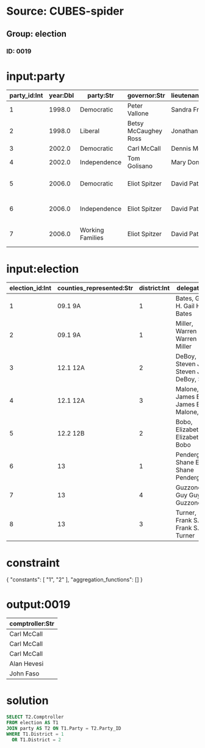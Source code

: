 # Source: CUBES-spider
## Group: election
### ID: 0019

# input:party

| party_id:Int | year:Dbl | party:Str | governor:Str | lieutenant_governor:Str | comptroller:Str | attorney_general:Str | us_senate:Str |
|---|---|---|---|---|---|---|---|
| 1 | 1998.0 | Democratic | Peter Vallone | Sandra Frankel | Carl McCall | Eliot Spitzer | Charles Schumer |
| 2 | 1998.0 | Liberal | Betsy McCaughey Ross | Jonathan Reiter | Carl McCall | Eliot Spitzer | Charles Schumer |
| 3 | 2002.0 | Democratic | Carl McCall | Dennis Mehiel | Alan Hevesi | Eliot Spitzer | (no election) |
| 4 | 2002.0 | Independence | Tom Golisano | Mary Donohue | John Faso | Eliot Spitzer | (no election) |
| 5 | 2006.0 | Democratic | Eliot Spitzer | David Paterson | Alan Hevesi | Andrew Cuomo | Hillary Rodham Clinton |
| 6 | 2006.0 | Independence | Eliot Spitzer | David Paterson | Alan Hevesi | Jeanine Pirro | Hillary Rodham Clinton |
| 7 | 2006.0 | Working Families | Eliot Spitzer | David Paterson | Alan Hevesi | Andrew Cuomo | Hillary Rodham Clinton |

# input:election

| election_id:Int | counties_represented:Str | district:Int | delegate:Str | party:Int | first_elected:Dbl | committee:Str |
|---|---|---|---|---|---|---|
| 1 | 09.1 9A | 1 | Bates, Gail H. Gail H. Bates | 1 | 2002.0 | Appropriations |
| 2 | 09.1 9A | 1 | Miller, Warren E. Warren E. Miller | 1 | 2003.0 | Economic Matters |
| 3 | 12.1 12A | 2 | DeBoy, Steven J. Sr. Steven J. DeBoy, Sr. | 2 | 2002.0 | Appropriations |
| 4 | 12.1 12A | 3 | Malone, James E. Jr. James E. Malone, Jr. | 2 | 1994.0 | Environmental Matters (Vice-Chair) |
| 5 | 12.2 12B | 2 | Bobo, Elizabeth Elizabeth Bobo | 3 | 1994.0 | Environmental Matters |
| 6 | 13 | 1 | Pendergrass, Shane E. Shane Pendergrass | 4 | 1994.0 | Health and Government Operations |
| 7 | 13 | 4 | Guzzone, Guy Guy Guzzone | 1 | 2006.0 | Appropriations |
| 8 | 13 | 3 | Turner, Frank S. Frank S. Turner | 7 | 1994.0 | Ways and Means |

# constraint

{
  "constants": [
    "1",
    "2"
  ],
  "aggregation_functions": []
}

# output:0019

| comptroller:Str |
|---|
| Carl McCall |
| Carl McCall |
| Carl McCall |
| Alan Hevesi |
| John Faso |

# solution

```sql
SELECT T2.Comptroller
FROM election AS T1
JOIN party AS T2 ON T1.Party = T2.Party_ID
WHERE T1.District = 1
  OR T1.District = 2
```
